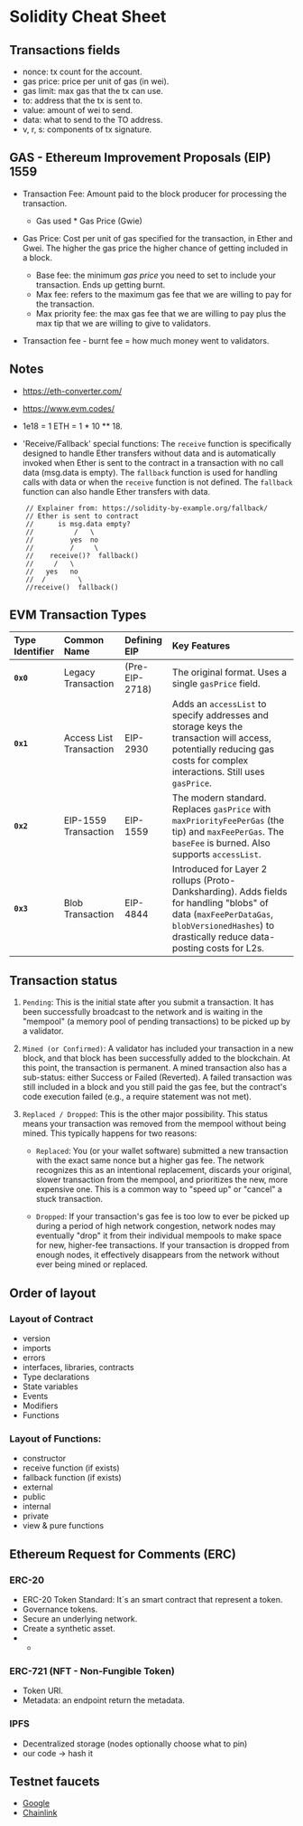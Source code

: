 # Solidity Cheat Sheet

## Transactions fields
* nonce: tx count for the account.
* gas price: price per unit of gas (in wei).
* gas limit: max gas that the tx can use.
* to: address that the tx is sent to.
* value: amount of wei to send.
* data: what to send to the TO address.
* v, r, s: components of tx signature.

## GAS - Ethereum Improvement Proposals (EIP) 1559

* Transaction Fee: Amount paid to the block producer for processing the transaction.
  - Gas used * Gas Price (Gwie)

* Gas Price: Cost per unit of gas specified for the transaction, in Ether and Gwei. The higher the gas price the higher chance of getting included in a block.
  - Base fee: the minimum *gas price* you need to set to include your transaction. Ends up getting burnt.
  - Max fee: refers to the maximum gas fee that we are willing to pay for the transaction.
  - Max priority fee: the max gas fee that we are willing to pay plus the max tip that we are willing to give to validators.
* Transaction fee - burnt fee = how much money went to validators.

## Notes
* https://eth-converter.com/
* https://www.evm.codes/
* 1e18 = 1 ETH = 1 * 10 ** 18.

* 'Receive/Fallback' special functions: The `receive` function is specifically designed to handle Ether transfers without data and is automatically invoked when Ether is sent to the contract in a transaction with no call data (msg.data is empty). The `fallback` function is used for handling calls with data or when the `receive` function is not defined. The `fallback` function can also handle Ether transfers with data. 
```
    // Explainer from: https://solidity-by-example.org/fallback/
    // Ether is sent to contract
    //      is msg.data empty?
    //          /   \ 
    //         yes  no
    //         /     \
    //    receive()?  fallback() 
    //     /   \ 
    //   yes   no
    //  /        \
    //receive()  fallback()
```

## EVM Transaction Types

| Type Identifier | Common Name | Defining EIP | Key Features |
| :--- | :--- | :--- | :--- |
| **`0x0`** | Legacy Transaction | (Pre-EIP-2718) | The original format. Uses a single `gasPrice` field. |
| **`0x1`** | Access List Transaction | EIP-2930 | Adds an `accessList` to specify addresses and storage keys the transaction will access, potentially reducing gas costs for complex interactions. Still uses `gasPrice`. |
| **`0x2`** | EIP-1559 Transaction | EIP-1559 | The modern standard. Replaces `gasPrice` with `maxPriorityFeePerGas` (the tip) and `maxFeePerGas`. The `baseFee` is burned. Also supports `accessList`. |
| **`0x3`** | Blob Transaction | EIP-4844 | Introduced for Layer 2 rollups (Proto-Danksharding). Adds fields for handling "blobs" of data (`maxFeePerDataGas`, `blobVersionedHashes`) to drastically reduce data-posting costs for L2s. |

## Transaction status

1. `Pending`: This is the initial state after you submit a transaction. It has been successfully broadcast to the network and is waiting in the "mempool" (a memory pool of pending transactions) to be picked up by a validator.

2. `Mined (or Confirmed)`: A validator has included your transaction in a new block, and that block has been successfully added to the blockchain. At this point, the transaction is permanent.
A mined transaction also has a sub-status: either Success or Failed (Reverted). A failed transaction was still included in a block and you still paid the gas fee, but the contract's code execution failed (e.g., a require statement was not met).

3. `Replaced / Dropped`: This is the other major possibility. This status means your transaction was removed from the mempool without being mined. This typically happens for two reasons:
   
    * `Replaced`: You (or your wallet software) submitted a new transaction with the exact same nonce but a higher gas fee. The network recognizes this as an intentional replacement, discards your original, slower transaction from the mempool, and prioritizes the new, more expensive one. This is a common way to "speed up" or "cancel" a stuck transaction.

    * `Dropped`: If your transaction's gas fee is too low to ever be picked up during a period of high network congestion, network nodes may eventually "drop" it from their individual mempools to make space for new, higher-fee transactions. If your transaction is dropped from enough nodes, it effectively disappears from the network without ever being mined or replaced.

## Order of layout

### Layout of Contract
- version
- imports
- errors
- interfaces, libraries, contracts
- Type declarations
- State variables
- Events
- Modifiers
- Functions

### Layout of Functions:
- constructor
- receive function (if exists)
- fallback function (if exists)
- external
- public
- internal
- private
- view & pure functions

## Ethereum Request for Comments (ERC)

### ERC-20

* ERC-20 Token Standard: It´s an smart contract that represent a token.
* Governance tokens.
* Secure an underlying network.
* Create a synthetic asset.
* +

### ERC-721 (NFT - Non-Fungible Token)

* Token URI.
* Metadata: an endpoint return the metadata.

### IPFS

* Decentralized storage (nodes optionally choose what to pin)
* our code -> hash it

## Testnet faucets

* [Google](https://cloud.google.com/application/web3/faucet/ethereum/sepolia)
* [Chainlink](https://faucets.chain.link/)
